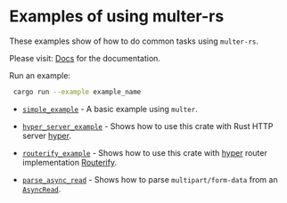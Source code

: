 # Examples of using multer-rs

These examples show of how to do common tasks using `multer-rs`.

Please visit: [Docs](https://docs.rs/multer) for the documentation.

Run an example:

```sh
 cargo run --example example_name
```

* [`simple_example`](simple_example.rs) - A basic example using `multer`.

* [`hyper_server_example`](hyper_server_example.rs) - Shows how to use this crate with Rust HTTP server [hyper](https://hyper.rs/).

* [`routerify_example`](routerify_example.rs) - Shows how to use this crate with [hyper](https://hyper.rs/) router implementation [Routerify](https://github.com/routerify/routerify).

* [`parse_async_read`](parse_async_read.rs) - Shows how to parse `multipart/form-data` from an [`AsyncRead`](https://docs.rs/tokio/0.2.20/tokio/io/trait.AsyncRead.html).